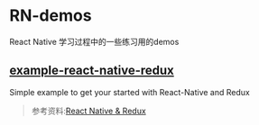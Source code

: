 # RN-demos
React Native 学习过程中的一些练习用的demos

## [example-react-native-redux](https://github.com/alinz/example-react-native-redux.git)
Simple example to get your started with React-Native and Redux
> 参考资料:[React Native & Redux](http://blog.zhaiyifan.cn/2016/08/04/android-new-project-from-0-p10/)

